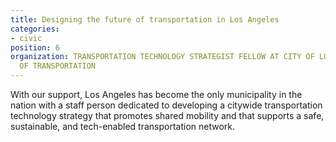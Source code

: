 ```yaml
---
title: Designing the future of transportation in Los Angeles
categories:
- civic
position: 6
organization: TRANSPORTATION TECHNOLOGY STRATEGIST FELLOW AT CITY OF LOS ANGELES DEPARTMENT
  OF TRANSPORTATION
---
```


With our support, Los Angeles has become the only municipality in the nation with a staff person dedicated to developing a citywide transportation technology strategy that promotes shared mobility and that supports a safe, sustainable, and tech-enabled transportation network.
